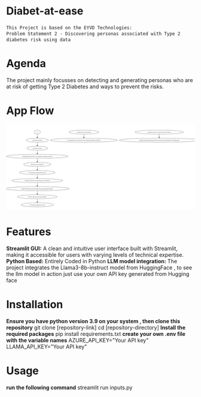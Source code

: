 # Diabet-at-ease
    This Project is based on the EYVD Technologies: 
    Problem Statement 2 - Discovering personas associated with Type 2 diabetes risk using data
# Agenda
  The project mainly focusses on detecting and generating personas who are at risk of getting Type 2 Diabetes
  and ways to prevent the risks.
# App Flow
![The Flow of the application is displayed](https://github.com/Pushpita15/Diabet-at-ease/blob/main/app_flow.png)
# Features
  **Streamlit GUI:** A clean and intuitive user interface built with Streamlit, making it accessible for users with varying levels of technical expertise.
  **Python Based:** Entirely Coded in Python
  **LLM model integration:** The project integrates the Llama3-8b-instruct model from HuggingFace , to see the llm model in action just use your own API key generated from Hugging face
# Installation
  **Ensure you have python version 3.9 on your system , then clone this repository**
  git clone [repository-link]
  cd [repository-directory]
  **Install the required packages**
  pip install requirements.txt
  **create your own .env file with the variable names**
  AZURE_API_KEY="Your API key"
  LLAMA_API_KEY="Your API key"
# Usage
  **run the following command**
  streamlit run inputs.py
  
  
  
  
